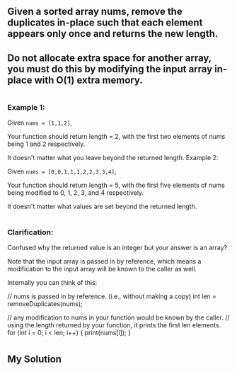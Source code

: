 ## Given a sorted array nums, remove the duplicates <b>in-place such</b> that each element appears only once and returns the new length.

## Do not allocate extra space for another array, you must do this by modifying the input array in-place with O(1) extra memory.
#

### Example 1:

Given `nums = [1,1,2]`,

Your function should return length = 2, with the first two elements of nums being 1 and 2 respectively.

It doesn't matter what you leave beyond the returned length.
Example 2:

Given `nums = [0,0,1,1,1,2,2,3,3,4]`,

Your function should return length = 5, with the first five elements of nums being modified to 0, 1, 2, 3, and 4 respectively.

It doesn't matter what values are set beyond the returned length.

#

### Clarification:

Confused why the returned value is an integer but your answer is an array?

Note that the input array is passed in by reference, which means a modification to the input array will be known to the caller as well.

Internally you can think of this:

// nums is passed in by reference. (i.e., without making a copy)
int len = removeDuplicates(nums);

// any modification to nums in your function would be known by the caller.
// using the length returned by your function, it prints the first len elements.
for (int i = 0; i < len; i++) {
    print(nums[i]);
}

# 
## My Solution
